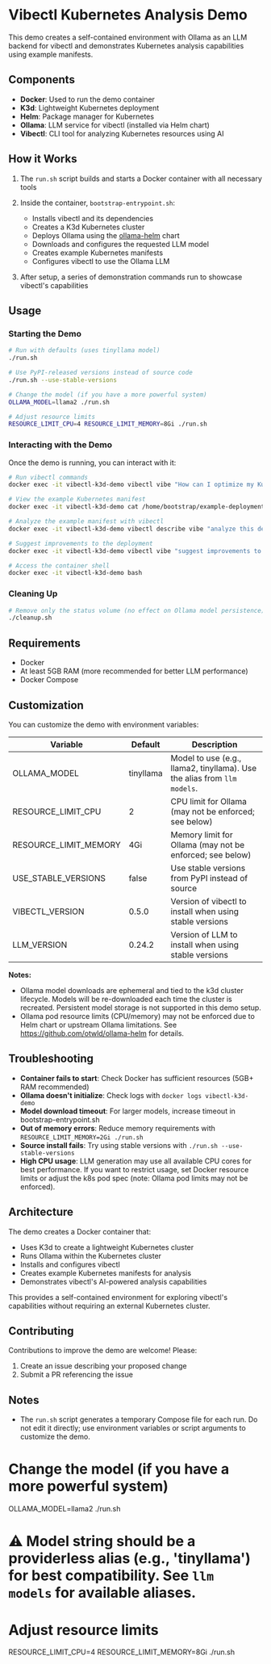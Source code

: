 # Vibectl Kubernetes Analysis Demo

This demo creates a self-contained environment with Ollama as an LLM backend for vibectl and demonstrates Kubernetes analysis capabilities using example manifests.

## Components

- **Docker**: Used to run the demo container
- **K3d**: Lightweight Kubernetes deployment
- **Helm**: Package manager for Kubernetes
- **Ollama**: LLM service for vibectl (installed via Helm chart)
- **Vibectl**: CLI tool for analyzing Kubernetes resources using AI

## How it Works

1. The `run.sh` script builds and starts a Docker container with all necessary tools
2. Inside the container, `bootstrap-entrypoint.sh`:
   - Installs vibectl and its dependencies
   - Creates a K3d Kubernetes cluster
   - Deploys Ollama using the [ollama-helm](https://github.com/otwld/ollama-helm) chart
   - Downloads and configures the requested LLM model
   - Creates example Kubernetes manifests
   - Configures vibectl to use the Ollama LLM

3. After setup, a series of demonstration commands run to showcase vibectl's capabilities

## Usage

### Starting the Demo

```bash
# Run with defaults (uses tinyllama model)
./run.sh

# Use PyPI-released versions instead of source code
./run.sh --use-stable-versions

# Change the model (if you have a more powerful system)
OLLAMA_MODEL=llama2 ./run.sh

# Adjust resource limits
RESOURCE_LIMIT_CPU=4 RESOURCE_LIMIT_MEMORY=8Gi ./run.sh
```

### Interacting with the Demo

Once the demo is running, you can interact with it:

```bash
# Run vibectl commands
docker exec -it vibectl-k3d-demo vibectl vibe "How can I optimize my Kubernetes deployments?"

# View the example Kubernetes manifest
docker exec -it vibectl-k3d-demo cat /home/bootstrap/example-deployment.yaml

# Analyze the example manifest with vibectl
docker exec -it vibectl-k3d-demo vibectl describe vibe "analyze this deployment" -f /home/bootstrap/example-deployment.yaml

# Suggest improvements to the deployment
docker exec -it vibectl-k3d-demo vibectl vibe "suggest improvements to this deployment" -f /home/bootstrap/example-deployment.yaml

# Access the container shell
docker exec -it vibectl-k3d-demo bash
```

### Cleaning Up

```bash
# Remove only the status volume (no effect on Ollama model persistence)
./cleanup.sh
```

## Requirements

- Docker
- At least 5GB RAM (more recommended for better LLM performance)
- Docker Compose

## Customization

You can customize the demo with environment variables:

| Variable | Default | Description |
|----------|---------|-------------|
| OLLAMA_MODEL | tinyllama | Model to use (e.g., llama2, tinyllama). Use the alias from `llm models`. |
| RESOURCE_LIMIT_CPU | 2 | CPU limit for Ollama (may not be enforced; see below) |
| RESOURCE_LIMIT_MEMORY | 4Gi | Memory limit for Ollama (may not be enforced; see below) |
| USE_STABLE_VERSIONS | false | Use stable versions from PyPI instead of source |
| VIBECTL_VERSION | 0.5.0 | Version of vibectl to install when using stable versions |
| LLM_VERSION | 0.24.2 | Version of LLM to install when using stable versions |

**Notes:**
- Ollama model downloads are ephemeral and tied to the k3d cluster lifecycle. Models will be re-downloaded each time the cluster is recreated. Persistent model storage is not supported in this demo setup.
- Ollama pod resource limits (CPU/memory) may not be enforced due to Helm chart or upstream Ollama limitations. See https://github.com/otwld/ollama-helm for details.

## Troubleshooting

- **Container fails to start**: Check Docker has sufficient resources (5GB+ RAM recommended)
- **Ollama doesn't initialize**: Check logs with `docker logs vibectl-k3d-demo`
- **Model download timeout**: For larger models, increase timeout in bootstrap-entrypoint.sh
- **Out of memory errors**: Reduce memory requirements with `RESOURCE_LIMIT_MEMORY=2Gi ./run.sh`
- **Source install fails**: Try using stable versions with `./run.sh --use-stable-versions`
- **High CPU usage**: LLM generation may use all available CPU cores for best performance. If you want to restrict usage, set Docker resource limits or adjust the k8s pod spec (note: Ollama pod limits may not be enforced).

## Architecture

The demo creates a Docker container that:
- Uses K3d to create a lightweight Kubernetes cluster
- Runs Ollama within the Kubernetes cluster
- Installs and configures vibectl
- Creates example Kubernetes manifests for analysis
- Demonstrates vibectl's AI-powered analysis capabilities

This provides a self-contained environment for exploring vibectl's capabilities without requiring an external Kubernetes cluster.

## Contributing

Contributions to improve the demo are welcome! Please:

1. Create an issue describing your proposed change
2. Submit a PR referencing the issue

## Notes

- The `run.sh` script generates a temporary Compose file for each run. Do not edit it directly; use environment variables or script arguments to customize the demo.

# Change the model (if you have a more powerful system)
OLLAMA_MODEL=llama2 ./run.sh

# ⚠️ Model string should be a providerless alias (e.g., 'tinyllama') for best compatibility. See `llm models` for available aliases.

# Adjust resource limits
RESOURCE_LIMIT_CPU=4 RESOURCE_LIMIT_MEMORY=8Gi ./run.sh
